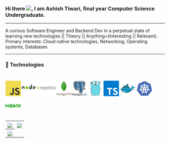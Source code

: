 ### Hi there <img src="https://raw.githubusercontent.com/MartinHeinz/MartinHeinz/master/wave.gif" width="30px" />, I am Ashish Tiwari, final year Computer Science Undergraduate.
---


A curious Software Engineer and Backend Dev in a perpetual state of learning new technologies || Theory || Anything=(Interesting || Relevant).
Primary interests: Cloud native technologies, Networking, Operating systems, Databases



---

### 🧰 Technologies

<img src="https://github.com/devicons/devicon/blob/master/icons/javascript/javascript-original.svg" alt="JavaScript" width="50" height="50" /><img src="https://github.com/devicons/devicon/blob/master/icons/nodejs/nodejs-original-wordmark.svg" alt="NodeJS" width="60" height="60" /><img src="https://github.com/devicons/devicon/blob/master/icons/express/express-original-wordmark.svg" alt="ExpressJS" width="50" height="50" /><img src="https://github.com/devicons/devicon/blob/master/icons/mongodb/mongodb-original-wordmark.svg" alt="MongoDB" width="50" height="50" /><img src="https://github.com/devicons/devicon/blob/master/icons/postgresql/postgresql-original-wordmark.svg" alt="PostgreSQL" width="50" height="50"/><img src="https://github.com/devicons/devicon/blob/master/icons/go/go-original.svg" alt="Golang" width="50" height="50" /><img src="https://github.com/devicons/devicon/blob/master/icons/typescript/typescript-original.svg" alt="Typescript" width="50" height="50" /><img src="https://github.com/devicons/devicon/blob/master/icons/docker/docker-original.svg" alt="Docker" width="50" height="50" />
<img src="https://github.com/devicons/devicon/blob/master/icons/kubernetes/kubernetes-plain.svg" alt="K8" width="50" height="50" />
<img src="https://github.com/devicons/devicon/blob/master/icons/nginx/nginx-original.svg" alt="Nginx" width="50" height="50" />
---

<table>
  <tr>
    <th>
      <img src="https://github-readme-stats.vercel.app/api/top-langs/?username=Revolyssup&theme=radical&hide=QML,CSS" align="center" />
    </th>
    <th>
      <img src="https://github-readme-stats.vercel.app/api?username=Revolyssup&show_icons=true&theme=radical&count_private=true&border_radius=8&custom_title=My+Github+Stats" align="center" />
    </th>
  </tr>
  <th>
   <img src="https://github-readme-streak-stats.herokuapp.com/?user=Revolyssup&hide_border=true&theme=blueberry" align="center" />
  </th>
</table>
